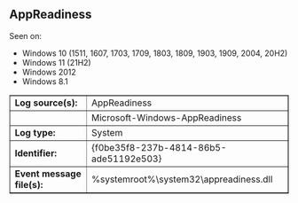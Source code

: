 ## AppReadiness

Seen on:
* Windows 10 (1511, 1607, 1703, 1709, 1803, 1809, 1903, 1909, 2004, 20H2)
* Windows 11 (21H2)
* Windows 2012
* Windows 8.1

<table border="1" class="docutils">
  <tbody>
    <tr>
      <td><b>Log source(s):</b></td>
      <td>AppReadiness</td>
    </tr>
    <tr>
      <td>&nbsp;</td>
      <td>Microsoft-Windows-AppReadiness</td>
    </tr>
    <tr>
      <td><b>Log type:</b></td>
      <td>System</td>
    </tr>
    <tr>
      <td><b>Identifier:</b></td>
      <td>{f0be35f8-237b-4814-86b5-ade51192e503}</td>
    </tr>
    <tr>
      <td><b>Event message file(s):</b></td>
      <td>%systemroot%\system32\appreadiness.dll</td>
    </tr>
  </tbody>
</table>

&nbsp;

